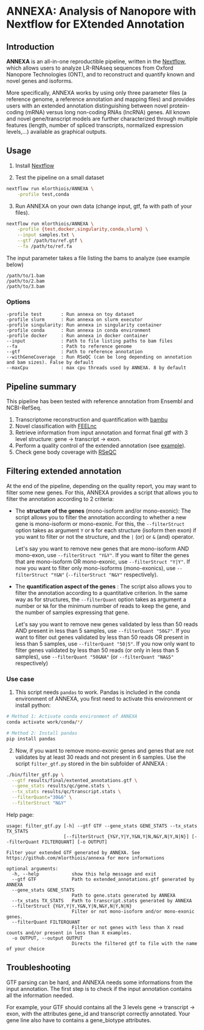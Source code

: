 # ANNEXA: Analysis of Nanopore with Nextflow for EXtended Annotation

## Introduction

**ANNEXA** is an all-in-one reproductible pipeline, written in the [Nextflow](https://nextflow.io), which allows users to analyze LR-RNAseq sequences from Oxford Nanopore Technologies (ONT), and to reconstruct and quantify known and novel genes and isoforms.

More specifically, ANNEXA works by using only three parameter files (a reference genome, a reference annotation and mapping files) and provides users with an extended annotation distinguishing between novel protein-coding (mRNA) versus long non-coding RNAs (lncRNA) genes. All known and novel gene/transcript models are further characterized through multiple features (length, number of spliced transcripts, normalized expression levels,...) available as graphical outputs.

## Usage

1. Install [Nextflow](https://www.nextflow.io/docs/latest/getstarted.html#installation)

2. Test the pipeline on a small dataset

```sh
nextflow run mlorthiois/ANNEXA \
    -profile test,conda
```

3. Run ANNEXA on your own data (change input, gtf, fa with path of your files).

```sh
nextflow run mlorthiois/ANNEXA \
    -profile {test,docker,singularity,conda,slurm} \
    --input samples.txt \
    --gtf /path/to/ref.gtf \
    --fa /path/to/ref.fa
```

The input parameter takes a file listing the bams to analyze (see example below)

```
/path/to/1.bam
/path/to/2.bam
/path/to/3.bam
```

### Options

```
-profile test       : Run annexa on toy dataset
-profile slurm      : Run annexa on slurm executor
-profile singularity: Run annexa in singularity container
-profile conda      : Run annexa in conda environment
-profile docker     : Run annexa in docker container
--input             : Path to file listing paths to bam files
--fa                : Path to reference genome
--gtf               : Path to reference annotation
--withGeneCoverage  : Run RSeQC (can be long depending on annotation and bam sizes). False by default
--maxCpu            : max cpu threads used by ANNEXA. 8 by default
```

## Pipeline summary

This pipeline has been tested with reference annotation from Ensembl and NCBI-RefSeq.

1. Transcriptome reconstruction and quantification with [bambu](https://github.com/GoekeLab/bambu)
2. Novel classification with [FEELnc](https://github.com/tderrien/FEELnc)
3. Retrieve information from input annotation and format final gtf with 3 level structure: gene -> transcript -> exon.
4. Perform a quality control of the extended annotation (see [example](https://github.com/mlorthiois/ANNEXA/blob/master/examples/results/qc_gtf.pdf)).
5. Check gene body coverage with [RSeQC](http://rseqc.sourceforge.net/#genebody-coverage-py)

## Filtering extended annotation

At the end of the pipeline, depending on the quality report, you may want to filter some new genes. For this, ANNEXA provides a script that allows you to filter the annotation according to 2 criteria:

- The **structure of the genes** (mono-isoform and/or mono-exonic): The script allows you to filter the annotation according to whether a new gene is mono-isoform or mono-exonic. For this, the `--filterStruct` option takes as argument `Y` or `N` for each structure (isoform then exon) if you want to filter or not the structure, and the `|` (or) or `&` (and) operator.

  Let's say you want to remove new genes that are mono-isoform AND mono-exon, use `--filterStruct "Y&Y"`. If you want to filter the genes that are mono-isoform OR mono-exonic, use `--filterStruct "Y|Y"`. If now you want to filter only mono-isoforms (mono-exonics), use `--filterStruct "Y&N"` (`--filterStruct "N&Y"` respectively).

- The **quantification aspect of the genes** : The script also allows you to filter the annotation according to a quantitative criterion. In the same way as for structures, the `--filterQuant` option takes as argument a number or `NA` for the minimum number of reads to keep the gene, and the number of samples expressing that gene.

  Let's say you want to remove new genes validated by less than 50 reads AND present in less than 5 samples, use `--filterQuant "50&7"`. If you want to filter out genes validated by less than 50 reads OR present in less than 5 samples, use `--filterQuant "50|5"`. If you now only want to filter genes validated by less than 50 reads (or only in less than 5 samples), use `--filterQuant "50&NA"` (or `--filterQuant "NA&5"` respectively)

### Use case

1. This script needs `pandas` to work. Pandas is included in the conda environment of ANNEXA, you first need to activate this environment or install python:

```sh
# Method 1: Activate conda environment of ANNEXA
conda activate work/conda/*/

# Method 2: Install pandas
pip install pandas
```

2. Now, if you want to remove mono-exonic genes and genes that are not validates by at least 30 reads and not present in 6 samples. Use the script `filter_gtf.py` stored in the bin subfolder of ANNEXA :

```sh
./bin/filter_gtf.py \
  --gtf results/final/extented_annotations.gtf \
  --gene_stats results/qc/gene.stats \
  --tx_stats results/qc/transcript.stats \
  --filterQuant="30&6" \
  --filterStruct "N&Y"
```

Help page:

```
usage: filter_gtf.py [-h] --gtf GTF --gene_stats GENE_STATS --tx_stats TX_STATS
                     [--filterStruct {Y&Y,Y|Y,Y&N,Y|N,N&Y,N|Y,N|N}] [--filterQuant FILTERQUANT] [-o OUTPUT]

Filter your extended GTF generated by ANNEXA. See https://github.com/mlorthiois/annexa for more informations

optional arguments:
  -h, --help            show this help message and exit
  --gtf GTF             Path to extended_annotations.gtf generated by ANNEXA
  --gene_stats GENE_STATS
                        Path to gene.stats generated by ANNEXA
  --tx_stats TX_STATS   Path to transcript.stats generated by ANNEXA
  --filterStruct {Y&Y,Y|Y,Y&N,Y|N,N&Y,N|Y,N|N}
                        Filter or not mono-isoform and/or mono-exonic genes.
  --filterQuant FILTERQUANT
                        Filter or not genes with less than X read counts and/or present in less than X examples.
  -o OUTPUT, --output OUTPUT
                        Directs the filtered gtf to file with the name of your choice
```

## Troubleshooting

GTF parsing can be hard, and ANNEXA needs some informations from the input annotation. The first step is to check if the input annotation contains all the information needed.

For example, your GTF should contains all the 3 levels gene -> transcript -> exon, with the attributes gene_id and transcript correctly annotated. Your gene line also have to contains a gene_biotype attributes.
